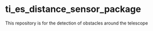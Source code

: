 # ti_es_distance_sensor_package
This repository is for the detection of obstacles around the telescope
